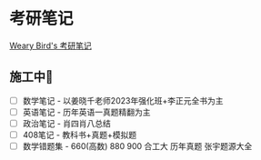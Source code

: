 # 考研笔记

[Weary Bird's 考研笔记](https://juanniaoxx.github.io/kaoyan-notes/)

## 施工中🚧
- [ ] 数学笔记 - 以姜晓千老师2023年强化班+李正元全书为主
- [ ] 英语笔记 - 历年英语一真题精翻为主 
- [ ] 政治笔记 - 肖四肖八总结
- [ ] 408笔记 - 教科书+真题+模拟题
- [ ] 数学错题集 - 660(高数) 880 900 合工大 历年真题 张宇题源大全